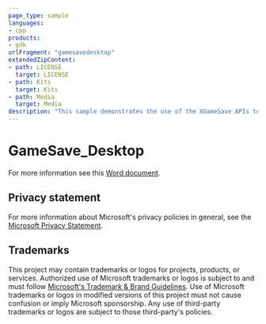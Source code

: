 ```yaml
---
page_type: sample
languages:
- cpp
products:
- gdk
urlFragment: "gamesavedesktop"
extendedZipContent:
- path: LICENSE
  target: LICENSE
- path: Kits
  target: Kits
- path: Media
  target: Media
description: "This sample demonstrates the use of the XGameSave APIs to save and load game save data on PC."
---
```


# GameSave_Desktop

For more information see this [Word document](https://github.com/microsoft/Xbox-GDK-Samples/blob/main/Samples/System/GameSave_Desktop/Readme.docx).

## Privacy statement

For more information about Microsoft's privacy policies in general, see the [Microsoft Privacy Statement](https://privacy.microsoft.com/privacystatement/).

## Trademarks

This project may contain trademarks or logos for projects, products, or services. Authorized use of Microsoft trademarks or logos is subject to and must follow [Microsoft's Trademark & Brand Guidelines](https://www.microsoft.com/en-us/legal/intellectualproperty/trademarks/usage/general). Use of Microsoft trademarks or logos in modified versions of this project must not cause confusion or imply Microsoft sponsorship. Any use of third-party trademarks or logos are subject to those third-party's policies.
